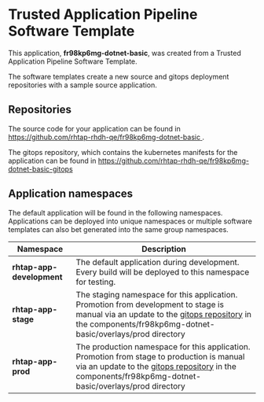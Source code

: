 # Trusted Application Pipeline Software Template

This application, **fr98kp6mg-dotnet-basic**, was created from a Trusted Application Pipeline Software Template.

The software templates create a new source and gitops deployment repositories with a sample source application. 

## Repositories

The source code for your application can be found in [https://github.com/rhtap-rhdh-qe/fr98kp6mg-dotnet-basic ](https://github.com/rhtap-rhdh-qe/fr98kp6mg-dotnet-basic ).
 
The gitops repository, which contains the kubernetes manifests for the application can be found in 
[https://github.com/rhtap-rhdh-qe/fr98kp6mg-dotnet-basic-gitops ](https://github.com/rhtap-rhdh-qe/fr98kp6mg-dotnet-basic-gitops ) 

## Application namespaces 

The default application will be found in the following namespaces. Applications can be deployed into unique namespaces or multiple software templates can also bet generated into the same group namespaces.  

|  Namespace   |  Description   |  
| -------- | -------- |   
| **rhtap-app-development** | The default application during development. Every build will be deployed to this namespace for testing. | 
| **rhtap-app-stage** | The staging namespace for this application. Promotion from development to stage is manual via an update to the [gitops repository](https://github.com/rhtap-rhdh-qe/fr98kp6mg-dotnet-basic-gitops ) in the components/fr98kp6mg-dotnet-basic/overlays/prod directory |  
| **rhtap-app-prod** | The production namespace for this application. Promotion from stage to production is manual via an update to the [gitops repository](https://github.com/rhtap-rhdh-qe/fr98kp6mg-dotnet-basic-gitops ) in the components/fr98kp6mg-dotnet-basic/overlays/prod directory | 